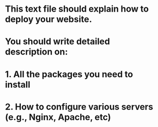 # This text file should explain how to deploy your website.

# You should write detailed description on:

# 1. All the packages you need to install
# 2. How to configure various servers (e.g., Nginx, Apache, etc)
